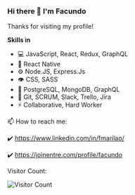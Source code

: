 ### Hi there 👋 I'm Facundo

Thanks for visiting my profile!
<!--
**fmarilao/fmarilao** is a ✨ _special_ ✨ repository because its `README.md` (this file) appears on your GitHub profile.
-->
**Skills in**

- 💻 JavaScript, React, Redux, GraphQL
- 📱 React Native
- ⚙️ Node.JS, Express.Js
- 👁️ CSS, SASS
- 💽 PostgreSQL, MongoDB, GraphQL
- 💬 Git, SCRUM, Slack, Trello, Jira
- ⚡ Collaborative, Hard Worker




📫 How to reach me:

:heavy_check_mark: https://www.linkedin.com/in/fmarilao/

:heavy_check_mark: https://joinentre.com/profile/facundo




Visitor Count: 

![Visitor Count](https://profile-counter.glitch.me/fmarilao/count.svg)

